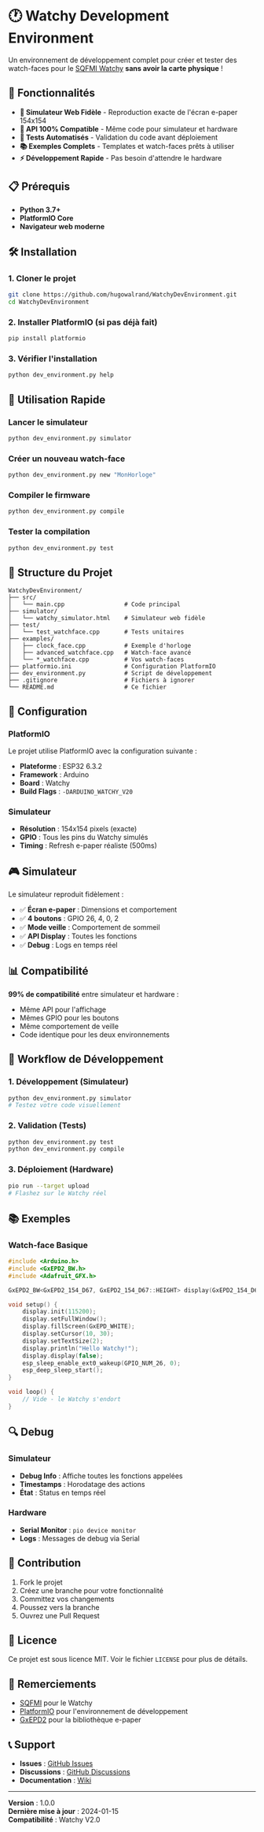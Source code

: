 # 🕐 Watchy Development Environment

Un environnement de développement complet pour créer et tester des watch-faces pour le [SQFMI Watchy](https://watchy.sqfmi.com/) **sans avoir la carte physique** !

## 🚀 Fonctionnalités

- **📱 Simulateur Web Fidèle** - Reproduction exacte de l'écran e-paper 154x154
- **🔧 API 100% Compatible** - Même code pour simulateur et hardware
- **🧪 Tests Automatisés** - Validation du code avant déploiement
- **📚 Exemples Complets** - Templates et watch-faces prêts à utiliser
- **⚡ Développement Rapide** - Pas besoin d'attendre le hardware

## 📋 Prérequis

- **Python 3.7+**
- **PlatformIO Core**
- **Navigateur web moderne**

## 🛠️ Installation

### 1. Cloner le projet
```bash
git clone https://github.com/hugowalrand/WatchyDevEnvironment.git
cd WatchyDevEnvironment
```

### 2. Installer PlatformIO (si pas déjà fait)
```bash
pip install platformio
```

### 3. Vérifier l'installation
```bash
python dev_environment.py help
```

## 🎯 Utilisation Rapide

### Lancer le simulateur
```bash
python dev_environment.py simulator
```

### Créer un nouveau watch-face
```bash
python dev_environment.py new "MonHorloge"
```

### Compiler le firmware
```bash
python dev_environment.py compile
```

### Tester la compilation
```bash
python dev_environment.py test
```

## 📁 Structure du Projet

```
WatchyDevEnvironment/
├── src/
│   └── main.cpp                 # Code principal
├── simulator/
│   └── watchy_simulator.html    # Simulateur web fidèle
├── test/
│   └── test_watchface.cpp       # Tests unitaires
├── examples/
│   ├── clock_face.cpp           # Exemple d'horloge
│   ├── advanced_watchface.cpp   # Watch-face avancé
│   └── *_watchface.cpp          # Vos watch-faces
├── platformio.ini               # Configuration PlatformIO
├── dev_environment.py           # Script de développement
├── .gitignore                   # Fichiers à ignorer
└── README.md                    # Ce fichier
```

## 🔧 Configuration

### PlatformIO
Le projet utilise PlatformIO avec la configuration suivante :
- **Plateforme** : ESP32 6.3.2
- **Framework** : Arduino
- **Board** : Watchy
- **Build Flags** : `-DARDUINO_WATCHY_V20`

### Simulateur
- **Résolution** : 154x154 pixels (exacte)
- **GPIO** : Tous les pins du Watchy simulés
- **Timing** : Refresh e-paper réaliste (500ms)

## 🎮 Simulateur

Le simulateur reproduit fidèlement :
- ✅ **Écran e-paper** : Dimensions et comportement
- ✅ **4 boutons** : GPIO 26, 4, 0, 2
- ✅ **Mode veille** : Comportement de sommeil
- ✅ **API Display** : Toutes les fonctions
- ✅ **Debug** : Logs en temps réel

## 📊 Compatibilité

**99% de compatibilité** entre simulateur et hardware :
- Même API pour l'affichage
- Mêmes GPIO pour les boutons
- Même comportement de veille
- Code identique pour les deux environnements

## 🚀 Workflow de Développement

### 1. Développement (Simulateur)
```bash
python dev_environment.py simulator
# Testez votre code visuellement
```

### 2. Validation (Tests)
```bash
python dev_environment.py test
python dev_environment.py compile
```

### 3. Déploiement (Hardware)
```bash
pio run --target upload
# Flashez sur le Watchy réel
```

## 📚 Exemples

### Watch-face Basique
```cpp
#include <Arduino.h>
#include <GxEPD2_BW.h>
#include <Adafruit_GFX.h>

GxEPD2_BW<GxEPD2_154_D67, GxEPD2_154_D67::HEIGHT> display(GxEPD2_154_D67(5, 10, 9, 19));

void setup() {
    display.init(115200);
    display.setFullWindow();
    display.fillScreen(GxEPD_WHITE);
    display.setCursor(10, 30);
    display.setTextSize(2);
    display.println("Hello Watchy!");
    display.display(false);
    esp_sleep_enable_ext0_wakeup(GPIO_NUM_26, 0);
    esp_deep_sleep_start();
}

void loop() {
    // Vide - le Watchy s'endort
}
```

## 🔍 Debug

### Simulateur
- **Debug Info** : Affiche toutes les fonctions appelées
- **Timestamps** : Horodatage des actions
- **État** : Status en temps réel

### Hardware
- **Serial Monitor** : `pio device monitor`
- **Logs** : Messages de debug via Serial

## 🤝 Contribution

1. Fork le projet
2. Créez une branche pour votre fonctionnalité
3. Committez vos changements
4. Poussez vers la branche
5. Ouvrez une Pull Request

## 📄 Licence

Ce projet est sous licence MIT. Voir le fichier `LICENSE` pour plus de détails.

## 🙏 Remerciements

- [SQFMI](https://sqfmi.com/) pour le Watchy
- [PlatformIO](https://platformio.org/) pour l'environnement de développement
- [GxEPD2](https://github.com/ZinggJM/GxEPD2) pour la bibliothèque e-paper

## 📞 Support

- **Issues** : [GitHub Issues](https://github.com/hugowalrand/WatchyDevEnvironment/issues)
- **Discussions** : [GitHub Discussions](https://github.com/hugowalrand/WatchyDevEnvironment/discussions)
- **Documentation** : [Wiki](https://github.com/hugowalrand/WatchyDevEnvironment/wiki)

---

**Version** : 1.0.0  
**Dernière mise à jour** : 2024-01-15  
**Compatibilité** : Watchy V2.0
